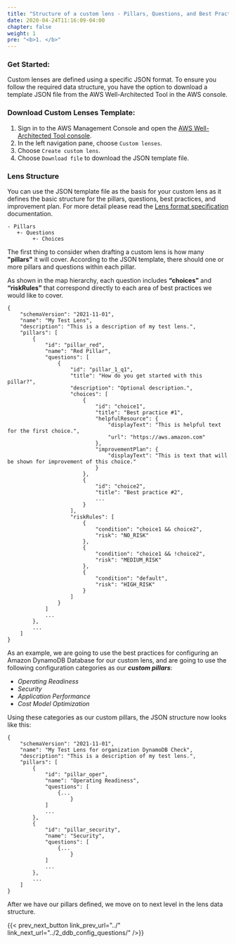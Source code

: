 ```yaml
---
title: "Structure of a custom lens - Pillars, Questions, and Best Practices"
date: 2020-04-24T11:16:09-04:00
chapter: false
weight: 1
pre: "<b>1. </b>"
---
```


### Get Started:

Custom lenses are defined using a specific JSON format. To ensure you follow the required data structure, you have the option to download a template JSON file from the AWS Well-Architected Tool in the AWS console.

### Download Custom Lenses Template:
1. Sign in to the AWS Management Console and open the [AWS Well-Architected Tool console](https://console.aws.amazon.com/wellarchitected/).
2. In the left navigation pane, choose `Custom lenses`.
3. Choose `Create custom lens`.
4. Choose `Download file` to download the JSON template file.

### Lens Structure

You can use the JSON template file as the basis for your custom lens as it defines the basic structure for the pillars, questions, best practices, and improvement plan. For more detail please read the [Lens format specification](https://docs.aws.amazon.com/wellarchitected/latest/userguide/lenses-format-specification.html) documentation.

```
- Pillars
   +- Questions
        +- Choices
```

The first thing to consider when drafting a custom lens is how many **"pillars"** it will cover. According to the JSON template, there should one or more pillars and questions within each pillar.

As shown in the map hierarchy, each question includes **“choices”** and **“riskRules”** that correspond directly to each area of best practices we would like to cover.

```
{
    "schemaVersion": "2021-11-01",
    "name": "My Test Lens",
    "description": "This is a description of my test lens.",
    "pillars": [
        {
            "id": "pillar_red",
            "name": "Red Pillar",
            "questions": [
                {
                    "id": "pillar_1_q1",
                    "title": "How do you get started with this pillar?",
                    "description": "Optional description.",
                    "choices": [
                        {
                            "id": "choice1",
                            "title": "Best practice #1",
                            "helpfulResource": {
                                "displayText": "This is helpful text for the first choice.",
                                "url": "https://aws.amazon.com"
                            },
                            "improvementPlan": {
                                "displayText": "This is text that will be shown for improvement of this choice."
                            }
                        },
                        {
                            "id": "choice2",
                            "title": "Best practice #2",
                            ...
                        }
                    ],
                    "riskRules": [
                        {
                            "condition": "choice1 && choice2",
                            "risk": "NO_RISK"
                        },
                        {
                            "condition": "choice1 && !choice2",
                            "risk": "MEDIUM_RISK"
                        },
                        {
                            "condition": "default",
                            "risk": "HIGH_RISK"
                        }
                    ]
                }
            ]
            ...
        },
        ...
    ]
}
```
As an example, we are going to use the best practices for configuring an Amazon DynamoDB Database for our custom lens, and are going to use the following configuration categories as our ***custom pillars***:
* *Operating Readiness*
* *Security*
* *Application Performance*
* *Cost Model Optimization*

Using these categories as our custom pillars, the JSON structure now looks like this:
```
{
    "schemaVersion": "2021-11-01",
    "name": "My Test Lens for organization DynamoDB Check",
    "description": "This is a description of my test lens.",
    "pillars": [
        {
            "id": "pillar_oper",
            "name": "Operating Readiness",
            "questions": [
                {...
                    }
            ]
            ...
        },
        {
            "id": "pillar_security",
            "name": "Security",
            "questions": [
                {...
                    }
            ]
            ...
        },
        ...
    ]
}
```

After we have our pillars defined, we move on to next level in the lens data structure. 

{{< prev_next_button link_prev_url="../" link_next_url="../2_ddb_config_questions/" />}}
